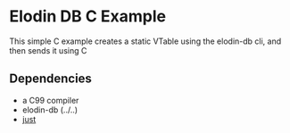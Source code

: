 # Elodin DB C Example
This simple C example creates a static VTable using the elodin-db cli, and then sends it using C

## Dependencies

- a C99 compiler
- elodin-db (../..)
- [just]()
